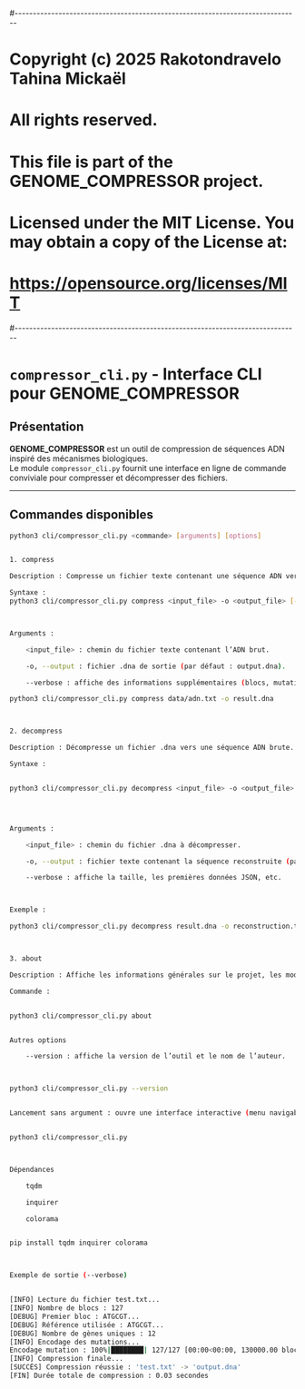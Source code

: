 #------------------------------------------------------------------------------

# Copyright (c) 2025 Rakotondravelo Tahina Mickaël
# All rights reserved.
#
# This file is part of the GENOME_COMPRESSOR project.
#
# Licensed under the MIT License. You may obtain a copy of the License at:
# https://opensource.org/licenses/MIT
#------------------------------------------------------------------------------

# `compressor_cli.py` - Interface CLI pour GENOME_COMPRESSOR

## Présentation

**GENOME_COMPRESSOR** est un outil de compression de séquences ADN inspiré des mécanismes biologiques.  
Le module `compressor_cli.py` fournit une interface en ligne de commande conviviale pour compresser et décompresser des fichiers.

---

## Commandes disponibles

```bash
python3 cli/compressor_cli.py <commande> [arguments] [options]


1. compress

Description : Compresse un fichier texte contenant une séquence ADN vers un fichier .dna.

Syntaxe :
python3 cli/compressor_cli.py compress <input_file> -o <output_file> [--verbose]



Arguments :

    <input_file> : chemin du fichier texte contenant l’ADN brut.

    -o, --output : fichier .dna de sortie (par défaut : output.dna).

    --verbose : affiche des informations supplémentaires (blocs, mutations, références, etc.)

python3 cli/compressor_cli.py compress data/adn.txt -o result.dna



2. decompress

Description : Décompresse un fichier .dna vers une séquence ADN brute.

Syntaxe :


python3 cli/compressor_cli.py decompress <input_file> -o <output_file> [--verbose]




Arguments :

    <input_file> : chemin du fichier .dna à décompresser.

    -o, --output : fichier texte contenant la séquence reconstruite (par défaut : reconstructed.txt).

    --verbose : affiche la taille, les premières données JSON, etc.



Exemple :

python3 cli/compressor_cli.py decompress result.dna -o reconstruction.txt --verbose



3. about

Description : Affiche les informations générales sur le projet, les modules et l’auteur.

Commande :


python3 cli/compressor_cli.py about


Autres options

    --version : affiche la version de l’outil et le nom de l’auteur.



python3 cli/compressor_cli.py --version


Lancement sans argument : ouvre une interface interactive (menu navigable via les flèches/clavier).


python3 cli/compressor_cli.py



Dépendances

    tqdm

    inquirer

    colorama


pip install tqdm inquirer colorama



Exemple de sortie (--verbose)


[INFO] Lecture du fichier test.txt...
[INFO] Nombre de blocs : 127
[DEBUG] Premier bloc : ATGCGT...
[DEBUG] Référence utilisée : ATGCGT...
[DEBUG] Nombre de gènes uniques : 12
[INFO] Encodage des mutations...
Encodage mutation : 100%|████████| 127/127 [00:00<00:00, 130000.00 bloc/s]
[INFO] Compression finale...
[SUCCÈS] Compression réussie : 'test.txt' -> 'output.dna'
[FIN] Durée totale de compression : 0.03 secondes


